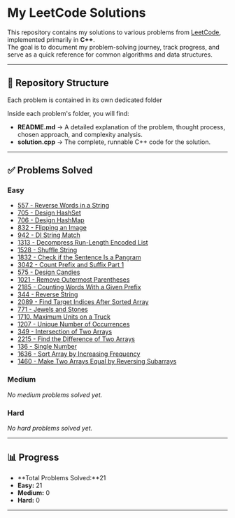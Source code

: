 # My LeetCode Solutions

This repository contains my solutions to various problems from [LeetCode](https://leetcode.com/), implemented primarily in **C++**.  
The goal is to document my problem-solving journey, track progress, and serve as a quick reference for common algorithms and data structures.

---

## 📂 Repository Structure
Each problem is contained in its own dedicated folder

Inside each problem's folder, you will find:
- **README.md** → A detailed explanation of the problem, thought process, chosen approach, and complexity analysis.  
- **solution.cpp** → The complete, runnable C++ code for the solution.  

---

## ✅ Problems Solved

### Easy
- [557 - Reverse Words in a String](./557%20-%20Reverse%20Words%20in%20a%20String)
- [705 - Design HashSet](./705%20-%20Design%20HashSet)
- [706 - Design HashMap](./706%20-%20Design%20HashMap)
- [832 - Flipping an Image](./832%20-%20Flipping%20an%20Image)
- [942 - DI String Match](./942%20-%20DI%20String%20Match)
- [1313 - Decompress Run-Length Encoded List](./1313%20-%20Decompress%20Run-Length%20Encoded%20List)
- [1528 - Shuffle String](./1528%20-%20Shuffle%20String)
- [1832 - Check if the Sentence Is a Pangram](./1832%20-%20Check%20if%20the%20Sentence%20Is%20a%20Pangram)
- [3042 - Count Prefix and Suffix Part 1](./3042%20-%20Count%20Prefix%20and%20Suffix%20Pairs%20I)
- [575 - Design Candies](./575%20-%20Design%20Candies)
- [1021 - Remove Outermost Parentheses](./1021%20-%20Remove%20Outermost%20Parentheses)
- [2185 - Counting Words With a Given Prefix](./2185%20-%20Counting%20Words%20With%20a%20Given%20Prefix)
- [344 - Reverse String](./344%20-%20Reverse%20String)
- [2089 - Find Target Indices After Sorted Array](./2089%20-%20Find%20Target%20Indices%20After%20Sorted%20Array)
- [771 - Jewels and Stones](./771%20-%20Jewels%20and%20Stones)
- [1710. Maximum Units on a Truck](./1710%20-%20Maximum%20Units%20on%20a%20Truck)
- [1207 - Unique Number of Occurrences](./1207%20-%20Unique%20Number%20of%20Occurrences/problem.md)
- [349 - Intersection of Two Arrays](./349%20-%20Intersection%20of%20Two%20Arrays/problem.md)
- [2215 - Find the Difference of Two Arrays](./2215%20-%20Find%20the%20Difference%20of%20Two%20Arrays/problem.md)
- [136 - Single Number](./136%20-%20Single%20Number/problem.md)
- [1636 - Sort Array by Increasing Frequency](./1636%20-%20Sort%20Array%20by%20Increasing%20Frequency/problem.md)
- [1460 - Make Two Arrays Equal by Reversing Subarrays](./1460%20-%20Make%20Two%20Arrays%20Equal%20by%20Reversing%20Subarrays/problem.md)

### Medium
_No medium problems solved yet._

### Hard
_No hard problems solved yet._

---

## 📊 Progress
- **Total Problems Solved:**21 
- **Easy:** 21  
- **Medium:** 0  
- **Hard:** 0  

---
